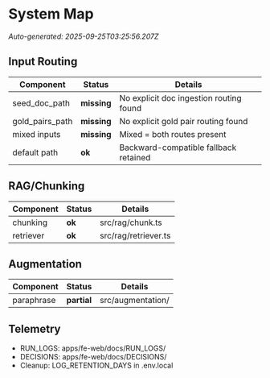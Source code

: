# System Map

_Auto-generated: 2025-09-25T03:25:56.207Z_

## Input Routing

| Component | Status | Details |
|-----------|--------|---------|
| seed_doc_path | **missing** | No explicit doc ingestion routing found |
| gold_pairs_path | **missing** | No explicit gold pair routing found |
| mixed inputs | **missing** | Mixed = both routes present |
| default path | **ok** | Backward-compatible fallback retained |

## RAG/Chunking

| Component | Status | Details |
|-----------|--------|---------|
| chunking | **ok** | src/rag/chunk.ts |
| retriever | **ok** | src/rag/retriever.ts |

## Augmentation

| Component | Status | Details |
|-----------|--------|---------|
| paraphrase | **partial** | src/augmentation/ |

## Telemetry
- RUN_LOGS: apps/fe-web/docs/RUN_LOGS/
- DECISIONS: apps/fe-web/docs/DECISIONS/
- Cleanup: LOG_RETENTION_DAYS in .env.local
